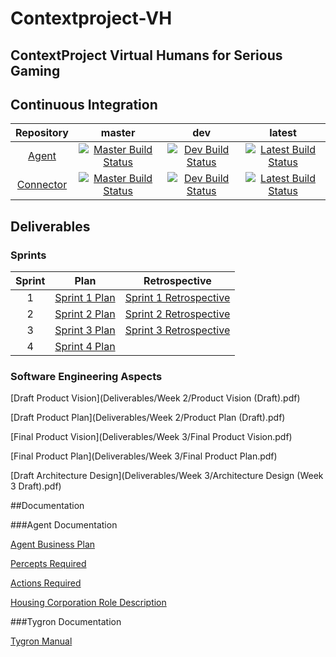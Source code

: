 # Contextproject-VH
ContextProject Virtual Humans for Serious Gaming
------------------------------------------------

## Continuous Integration

| Repository | master | dev | latest |
|:----------:|:------:|:---:|:------:|
| [Agent][GHAgent] | [![Master Build Status][CIAgentMaster]][CIAgentLink] | [![Dev Build Status][CIAgentDev]][CIAgentLink] | [![Latest Build Status][CIAgentLatest]][CIAgentLink] |
| [Connector][GHConnector] | [![Master Build Status][CIConnectorMaster]][CIConnectorLink] | [![Dev Build Status][CIConnectorDev]][CIConnectorLink] | [![Latest Build Status][CIConnectorLatest]][CIConnectorLink] |

## Deliverables

### Sprints

| Sprint | Plan | Retrospective |
|:------:|:----:|:-------------:|
| 1      | [Sprint 1 Plan][S1P] | [Sprint 1 Retrospective][S1R] |
| 2      | [Sprint 2 Plan][S2P] | [Sprint 2 Retrospective][S2R] |
| 3      | [Sprint 3 Plan][S3P] | [Sprint 3 Retrospective][S3R] |
| 4      | [Sprint 4 Plan][S4P] |               |

### Software Engineering Aspects

[Draft Product Vision](Deliverables/Week 2/Product Vision (Draft).pdf)

[Draft Product Plan](Deliverables/Week 2/Product Plan (Draft).pdf)

[Final Product Vision](Deliverables/Week 3/Final Product Vision.pdf)

[Final Product Plan](Deliverables/Week 3/Final Product Plan.pdf)

[Draft Architecture Design](Deliverables/Week 3/Architecture Design (Week 3 Draft).pdf)


##Documentation

###Agent Documentation

[Agent Business Plan](doc/Agentbusinessplan.pdf)

[Percepts Required](doc/Perceptsnecessary.pdf)

[Actions Required](doc/RequiredAgentActions.pdf)

[Housing Corporation Role Description](doc/Roledescription.pdf)

###Tygron Documentation

[Tygron Manual](doc/TygronManual.pdf)

[GHAgent]: https://github.com/CodeFoxNL/Contextproject-VH
[GHConnector]: https://github.com/CodeFoxNL/tygron
[CIAgentLink]: https://travis-ci.org/CodeFoxNL/Contextproject-VH/branches
[CIConnectorLink]: https://travis-ci.org/CodeFoxNL/tygron/branches
[CIAgentMaster]: https://travis-ci.org/CodeFoxNL/Contextproject-VH.svg?branch=master
[CIAgentDev]: https://travis-ci.org/CodeFoxNL/Contextproject-VH.svg?branch=dev
[CIAgentLatest]: https://travis-ci.org/CodeFoxNL/Contextproject-VH.svg
[CIConnectorMaster]: https://travis-ci.org/CodeFoxNL/tygron.svg?branch=master
[CIConnectorDev]: https://travis-ci.org/CodeFoxNL/tygron.svg?branch=dev
[CIConnectorLatest]: https://travis-ci.org/CodeFoxNL/tygron.svg
[S1P]: Deliverables/Week%201/Backlog%20Sprint%201.pdf
[S1R]: Deliverables/Week%202/Retrospective%20Sprint%201.pdf
[S2P]: Deliverables/Week%202/Backlog%20Sprint%202.pdf
[S2R]: Deliverables/Week%203/Retrospective%20Sprint%202.pdf
[S3P]: Deliverables/Week%203/Backlog%20Sprint%203.pdf
[S3R]: Deliverables/Week%204/Retrospective%20Sprint%203.pdf
[S4P]: Deliverables/Week%204/Backlog%20Sprint%204.pdf

